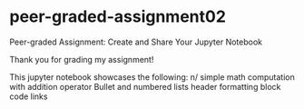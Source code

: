 # peer-graded-assignment02
Peer-graded Assignment: Create and Share Your Jupyter Notebook

Thank you for grading my assignment!

This jupyter notebook showcases the following: n/
simple math computation with addition operator
Bullet and numbered lists
header formatting
block code
links
